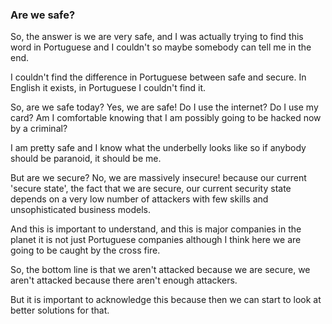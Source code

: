 ### Are we safe?

So, the answer is we are very safe, and I was actually trying to find this word in Portuguese and I couldn't so maybe somebody can tell me in the end.

I couldn't find the difference in Portuguese between safe and secure. In English it exists, in Portuguese I couldn't find it.

So, are we safe today? Yes, we are safe! Do I use the internet? Do I use my card? Am I comfortable knowing that I am possibly going to be hacked now by a criminal?

I am pretty safe and I know what the underbelly looks like so if anybody should be paranoid, it should be me.

But are we secure? No, we are massively insecure! because our current 'secure state', the fact that we are secure, our current security state depends on a very low number of attackers with few skills and unsophisticated business models.

And this is important to understand, and this is major companies in the planet it is not just Portuguese companies although I think here we are going to be caught by the cross fire.

So, the bottom line is that we aren't attacked because we are secure, we aren't attacked because there aren't enough attackers.

But it is important to acknowledge this because then we can start to look at better solutions for that.
